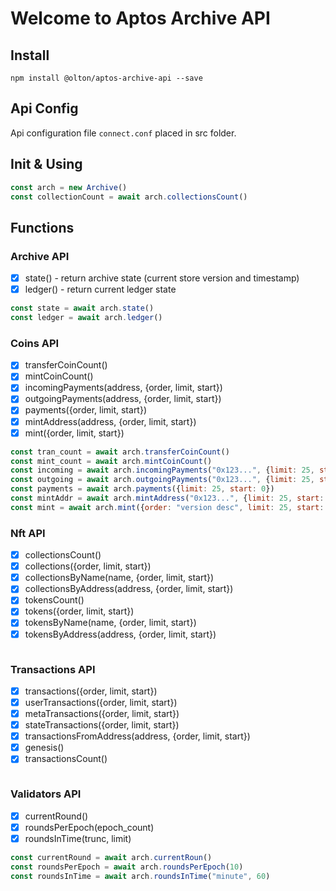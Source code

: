 # Welcome to Aptos Archive API

## Install
```shell
npm install @olton/aptos-archive-api --save
```

## Api Config
Api configuration file `connect.conf` placed in src folder. 

## Init & Using
```javascript
const arch = new Archive()
const collectionCount = await arch.collectionsCount()
```

## Functions
### Archive API
- [x] state() - return archive state (current store version and timestamp)
- [x] ledger() - return current ledger state
```javascript
const state = await arch.state()
const ledger = await arch.ledger()
```

### Coins API
- [x] transferCoinCount()
- [x] mintCoinCount()
- [x] incomingPayments(address, {order, limit, start})
- [x] outgoingPayments(address, {order, limit, start})
- [x] payments({order, limit, start})
- [x] mintAddress(address, {order, limit, start})
- [x] mint({order, limit, start})
```javascript
const tran_count = await arch.transferCoinCount()
const mint_count = await arch.mintCoinCount()
const incoming = await arch.incomingPayments("0x123...", {limit: 25, start: 0})
const outgoing = await arch.outgoingPayments("0x123...", {limit: 25, start: 0})
const payments = await arch.payments({limit: 25, start: 0})
const mintAddr = await arch.mintAddress("0x123...", {limit: 25, start: 0})
const mint = await arch.mint({order: "version desc", limit: 25, start: 0})
```

### Nft API
- [x] collectionsCount()
- [x] collections({order, limit, start})
- [x] collectionsByName(name, {order, limit, start})
- [x] collectionsByAddress(address, {order, limit, start})
- [x] tokensCount()
- [x] tokens({order, limit, start})
- [x] tokensByName(name, {order, limit, start})
- [x] tokensByAddress(address, {order, limit, start})
```javascript

```
### Transactions API
- [x] transactions({order, limit, start})
- [x] userTransactions({order, limit, start})
- [x] metaTransactions({order, limit, start})
- [x] stateTransactions({order, limit, start})
- [x] transactionsFromAddress(address, {order, limit, start})
- [x] genesis()
- [x] transactionsCount()
```javascript

```
### Validators API
- [x] currentRound()
- [x] roundsPerEpoch(epoch_count)
- [x] roundsInTime(trunc, limit)
```javascript
const currentRound = await arch.currentRoun()
const roundsPerEpoch = await arch.roundsPerEpoch(10)
const roundsInTime = await arch.roundsInTime("minute", 60)
```